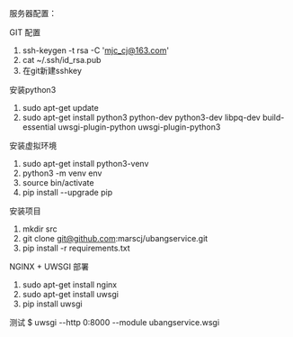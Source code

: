 服务器配置：

GIT 配置
1. ssh-keygen -t rsa -C 'mjc_cj@163.com'
2. cat ~/.ssh/id_rsa.pub
3. 在git新建sshkey

安装python3
1. sudo apt-get update
2. sudo apt-get install python3 python-dev python3-dev libpq-dev build-essential uwsgi-plugin-python uwsgi-plugin-python3 


安装虚拟环境
1. sudo apt-get install python3-venv
2. python3 -m venv env
3. source bin/activate
4. pip install --upgrade pip

安装项目
1. mkdir src
2. git clone git@github.com:marscj/ubangservice.git
3. pip install -r requirements.txt

NGINX + UWSGI 部署
1. sudo apt-get install nginx
2. sudo apt-get install uwsgi
3. pip install uwsgi

测试
$ uwsgi --http 0:8000 --module ubangservice.wsgi